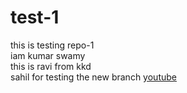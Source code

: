 # test-1
this is testing repo-1
<br>
iam kumar swamy <br>
this is ravi from kkd 
<br>
sahil for testing the new branch
[youtube](https://www.youtube.com/)
